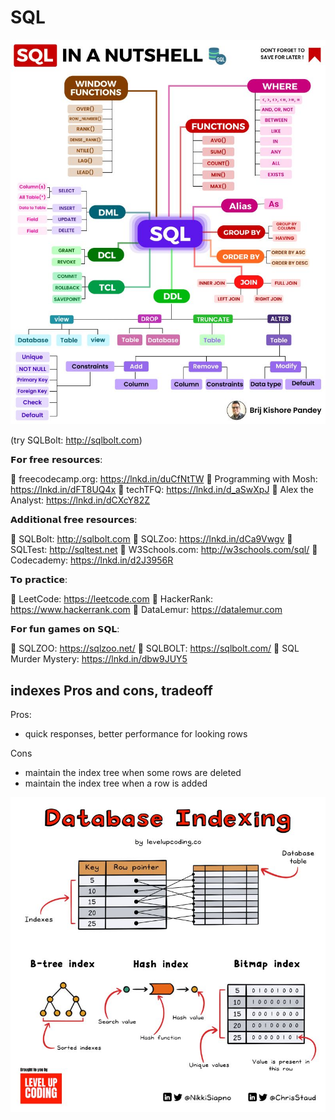 # SQL

![sql-in-a-nutshell.jpeg](_img%2Fsql-in-a-nutshell.jpeg)


(try SQLBolt: http://sqlbolt.com)

𝗙𝗼𝗿 𝗳𝗿𝗲𝗲 𝗿𝗲𝘀𝗼𝘂𝗿𝗰𝗲𝘀:

🔸 freecodecamp.org: https://lnkd.in/duCfNtTW
🔸 Programming with Mosh: https://lnkd.in/dFT8UQ4x
🔸 techTFQ: https://lnkd.in/d_aSwXpJ
🔸 Alex the Analyst: https://lnkd.in/dCXcY82Z

𝗔𝗱𝗱𝗶𝘁𝗶𝗼𝗻𝗮𝗹 𝗳𝗿𝗲𝗲 𝗿𝗲𝘀𝗼𝘂𝗿𝗰𝗲𝘀:

🔸 SQLBolt: http://sqlbolt.com
🔸 SQLZoo: https://lnkd.in/dCa9Vwgv
🔸 SQLTest: http://sqltest.net
🔸 W3Schools.com: http://w3schools.com/sql/
🔸 Codecademy: https://lnkd.in/d2J3956R

𝗧𝗼 𝗽𝗿𝗮𝗰𝘁𝗶𝗰𝗲:

🔸 LeetCode: https://leetcode.com
🔸 HackerRank: https://www.hackerrank.com
🔸 DataLemur: https://datalemur.com

𝗙𝗼𝗿 𝗳𝘂𝗻 𝗴𝗮𝗺𝗲𝘀 𝗼𝗻 𝗦𝗤𝗟:

🔸 SQLZOO: https://sqlzoo.net/
🔸 SQLBOLT: https://sqlbolt.com/
🔸 SQL Murder Mystery: https://lnkd.in/dbw9JUY5

## indexes Pros and cons, tradeoff 

Pros:
- quick responses, better performance for looking rows

Cons
- maintain the index tree when some rows are deleted
- maintain the index tree when a row is added

![database_indexing.jpeg](_img%2Fdatabase_indexing.jpeg)